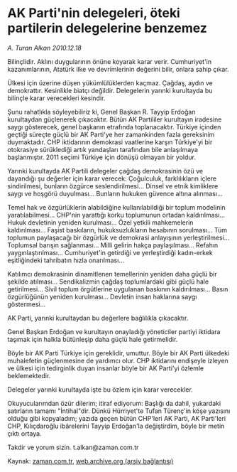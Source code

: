 # AK Parti'nin delegeleri, öteki partilerin delegelerine benzemez

*A. Turan Alkan 2010.12.18*

<td class="columnist-detail">
<p>Bilinçlidir. Aklını duygularının önüne koyarak karar verir. Cumhuriyet'in kazanımlarının, Atatürk ilke ve devrimlerinin değerini bilir, onlara sahip çıkar.</p>
<p>
<div id="haberMetinDiv">
<p>Ülkesi için üzerine düşen yükümlülüklerden kaçmaz. Çağdaş, aydın ve demokrattır. Kesinlikle biatçı değildir. Delegelerin yarınki kurultayda bu bilinçle karar verecekleri kesindir. 
<p>Şunu rahatlıkla söyleyebiliriz ki, Genel Başkan R. Tayyip Erdoğan kurultaydan güçlenerek çıkacaktır. Bütün AK Partililer kurultayın iradesine saygı gösterecek, genel başkanın etrafında toplanacaktır. Türkiye içinden geçtiği süreçte güçlü bir AK Parti'ye her zamankinden fazla gereksinim duymaktadır. CHP iktidarının demokrasi vaatlerine karşın Türkiye'yi bir otokrasiye sürüklediği artık yandaşları tarafından bile anlaşılmaya başlanmıştır. 2011 seçimi Türkiye için dönüşü olmayan bir yoldur.
<p>Yarınki kurultayda AK Partili delegeler çağdaş demokrasinin özü ve dayandığı şu değerler için karar verecek: Çoğulculuk, farklılıkların içlere sindirilmesi, bunların özgürce seslendirilmesi... Dinsel ve etnik kimliklere saygı ve hoşgörü duyulması... Bunların hukuken güvence altına alınması...
<p>Temel hak ve özgürlüklerin alabildiğine kullanılabildiği bir toplum modelinin yaratılabilmesi... CHP'nin yarattığı korku toplumunun ortadan kaldırılması... Hukuk devletinin yeniden kurulması... Özel yetkili mahkemelerin kaldırılması... Faşist baskıların, hukuksuzlukların hesabının sorulması... Tüm toplumun paylaşacağı bir özgürlük ve demokrasi anlayışının yerleştirilmesi... Toplumsal barışın sağlanması... Milli gelirin hakça paylaşılması... Refahın yaygınlaştırılması... Cumhuriyet'in getirdiği ve yerleştirdiği kadın-erkek eşitliğindeki tahribatın hızla onarılması...
<p>Katılımcı demokrasinin dinamitlenen temellerinin yeniden daha güçlü bir şekilde atılması... Sendikalizmin çağdaş toplumlardaki gibi güçlü hale getirilmesi... Sivil toplum örgütlerine uygulanan baskının kaldırılması... Basın özgürlüğünün yeniden kurulması... Devletin insan haklarına saygı göstermesi...
<p>AK Parti, yarınki kurultaydan bu değerlere bağlılıkla çıkacaktır.
<p>Genel Başkan Erdoğan ve kurultayın onayladığı yöneticiler partiyi iktidara taşımak için halkla bütünleşip daha güçlü hale getirmelidir.
<p>Böyle bir AK Parti Türkiye için gereklidir, umuttur. Böyle bir AK Parti ülkedeki muhalefetin güçlenmesine de yardımcı olur. CHP iktidarını endişeyle izleyen ve ülkesi için tedirginlik duyan insanlar böyle bir AK Parti'yi özlemle beklemektedir.
<p>Delegeler yarınki kurultayda işte bu özlem için karar verecekler.
<p>Okuyucularımdan özür dilerim; itiraf ediyorum: Başlığı da dahil, yukardaki satırların tamamı "İntihal"dir. Dünkü Hürriyet'te Tufan Türenç'in köşe yazısını olduğu gibi kopyaladım; yazıda geçen bütün CHP'leri AK Parti, AK Parti'leri CHP, Kılıçdaroğlu ibârelerini Tayyip Erdoğan'la değiştirdim, böyle bir metin çıktı ortaya.
<p>Takdir ve yorum sizin. t.alkan@zaman.com.tr</p></p></p></p></p></p></p></p></p></p></p></div>
</p>
<a href="http://web.archive.org/web/20101222080550/mailto:t.alkan@zaman.com.tr">
</a></td>

Kaynak: [zaman.com.tr](http://zaman.com.tr/yazar.do?yazino=1066671), [web.archive.org (arşiv bağlantısı)](http://web.archive.org/web/20101222080550/http://www.zaman.com.tr:80/yazar.do?yazino=1066671)
